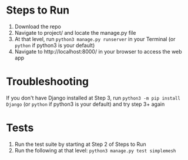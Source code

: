 # Steps to Run
1. Download the repo
2. Navigate to project/ and locate the manage.py file
3. At that level, run `python3 manage.py runserver` in your Terminal (or `python` if python3 is your default)
4. Navigate to http://localhost:8000/ in your browser to access the web app

# Troubleshooting
If you don't have Django installed at Step 3, run `python3 -m pip install Django` (or `python` if python3 is your default) and try step 3+ again

# Tests
1. Run the test suite by starting at Step 2 of Steps to Run
2. Run the following at that level: `python3 manage.py test simplemesh`